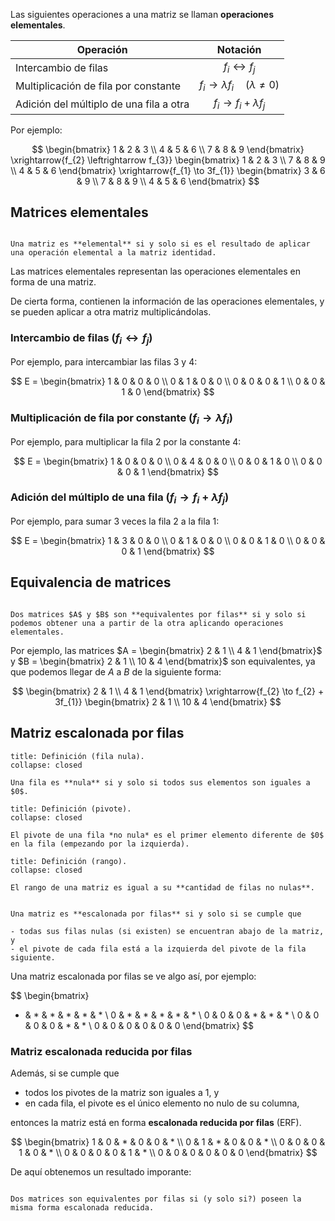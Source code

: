 Las siguientes operaciones a una matriz se llaman **operaciones elementales**.

| Operación                               |                     Notación                     |
| --------------------------------------- | :----------------------------------------------: |
| Intercambio de filas                    |          $f_{i} \leftrightarrow f_{j}$           |
| Multiplicación de fila por constante    | $f_{i} \to \lambda f_{i} \quad (\lambda \neq 0)$ |
| Adición del múltiplo de una fila a otra |        $f_{i} \to f_{i} + \lambda f_{j}$         |

Por ejemplo:

$$
\begin{bmatrix}
1 & 2 & 3 \\
4 & 5 & 6 \\
7 & 8 & 9
\end{bmatrix}
\xrightarrow{f_{2} \leftrightarrow f_{3}}
\begin{bmatrix}
1 & 2 & 3 \\
7 & 8 & 9 \\
4 & 5 & 6
\end{bmatrix}
\xrightarrow{f_{1} \to 3f_{1}}
\begin{bmatrix}
3 & 6 & 9 \\
7 & 8 & 9 \\
4 & 5 & 6
\end{bmatrix}
$$

## Matrices elementales

```ad-definition

Una matriz es **elemental** si y solo si es el resultado de aplicar una operación elemental a la matriz identidad.

```

Las matrices elementales representan las operaciones elementales en forma de una matriz.

De cierta forma, contienen la información de las operaciones elementales, y se pueden aplicar a otra matriz multiplicándolas.

### Intercambio de filas ($f_{i} \leftrightarrow f_{j}$)

Por ejemplo, para intercambiar las filas $3$ y $4$:

$$
E = \begin{bmatrix}
1 & 0 & 0 & 0 \\
0 & 1 & 0 & 0 \\
0 & 0 & 0 & 1 \\
0 & 0 & 1 & 0
\end{bmatrix}
$$

### Multiplicación de fila por constante ($f_{i} \to \lambda f_{i}$)

Por ejemplo, para multiplicar la fila $2$ por la constante $4$:

$$
E = \begin{bmatrix}
1 & 0 & 0 & 0 \\
0 & 4 & 0 & 0 \\
0 & 0 & 1 & 0 \\
0 & 0 & 0 & 1
\end{bmatrix}
$$

### Adición del múltiplo de una fila ($f_{i} \to f_{i} + \lambda f_{j}$)

Por ejemplo, para sumar $3$ veces la fila $2$ a la fila $1$:

$$
E = \begin{bmatrix}
1 & 3 & 0 & 0 \\
0 & 1 & 0 & 0 \\
0 & 0 & 1 & 0 \\
0 & 0 & 0 & 1
\end{bmatrix}
$$

## Equivalencia de matrices

```ad-definition

Dos matrices $A$ y $B$ son **equivalentes por filas** si y solo si podemos obtener una a partir de la otra aplicando operaciones elementales.

```

Por ejemplo, las matrices $A = \begin{bmatrix} 2 & 1 \\ 4 & 1 \end{bmatrix}$ y $B = \begin{bmatrix} 2 & 1 \\ 10 & 4 \end{bmatrix}$ son equivalentes, ya que podemos llegar de $A$ a $B$ de la siguiente forma:

$$
\begin{bmatrix}
2 & 1 \\
4 & 1
\end{bmatrix}
\xrightarrow{f_{2} \to f_{2} + 3f_{1}}
\begin{bmatrix}
2 & 1 \\
10 & 4
\end{bmatrix}
$$

## Matriz escalonada por filas

```ad-definition
title: Definición (fila nula).
collapse: closed

Una fila es **nula** si y solo si todos sus elementos son iguales a $0$.

```

```ad-definition
title: Definición (pivote).
collapse: closed

El pivote de una fila *no nula* es el primer elemento diferente de $0$ en la fila (empezando por la izquierda).

```

```ad-definition
title: Definición (rango).
collapse: closed

El rango de una matriz es igual a su **cantidad de filas no nulas**.

```

```ad-definition

Una matriz es **escalonada por filas** si y solo si se cumple que

- todas sus filas nulas (si existen) se encuentran abajo de la matriz, y
- el pivote de cada fila está a la izquierda del pivote de la fila siguiente.

```

Una matriz escalonada por filas se ve algo así, por ejemplo:

$$
\begin{bmatrix}
* & * & * & * & * & * \\
0 & * & * & * & * & * \\
0 & 0 & 0 & * & * & * \\
0 & 0 & 0 & 0 & * & * \\
0 & 0 & 0 & 0 & 0 & 0
\end{bmatrix}
$$

### Matriz escalonada reducida por filas

Además, si se cumple que

- todos los pivotes de la matriz son iguales a $1$, y
- en cada fila, el pivote es el único elemento no nulo de su columna,

entonces la matriz está en forma **escalonada reducida por filas** (ERF).

$$
\begin{bmatrix}
1 & 0 & * & 0 & 0 & * \\
0 & 1 & * & 0 & 0 & * \\
0 & 0 & 0 & 1 & 0 & * \\
0 & 0 & 0 & 0 & 1 & * \\
0 & 0 & 0 & 0 & 0 & 0
\end{bmatrix}
$$

De  aquí obtenemos un resultado imporante:

```ad-theorem

Dos matrices son equivalentes por filas si (y solo si?) poseen la misma forma escalonada reducida.

```
